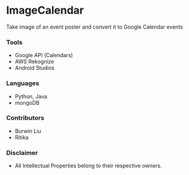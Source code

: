 # ImageCalendar
Take image of an event poster and convert it to Google Calendar events

### Tools
* Google API (Calendars)
* AWS Rekognize
* Android Studios


### Languages
* Python, Java
* mongoDB


### Contributors
* Burwin Liu
* Ritika


### Disclaimer
* All Intellectual Properties belong to their respective owners.